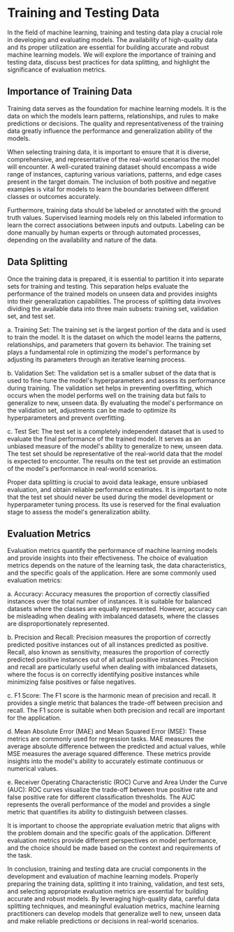 # Training and Testing Data

In the field of machine learning, training and testing data play a crucial role in developing and evaluating models. The availability of high-quality data and its proper utilization are essential for building accurate and robust machine learning models. We will explore the importance of training and testing data, discuss best practices for data splitting, and highlight the significance of evaluation metrics.

## Importance of Training Data

Training data serves as the foundation for machine learning models. It is the data on which the models learn patterns, relationships, and rules to make predictions or decisions. The quality and representativeness of the training data greatly influence the performance and generalization ability of the models.

When selecting training data, it is important to ensure that it is diverse, comprehensive, and representative of the real-world scenarios the model will encounter. A well-curated training dataset should encompass a wide range of instances, capturing various variations, patterns, and edge cases present in the target domain. The inclusion of both positive and negative examples is vital for models to learn the boundaries between different classes or outcomes accurately.

Furthermore, training data should be labeled or annotated with the ground truth values. Supervised learning models rely on this labeled information to learn the correct associations between inputs and outputs. Labeling can be done manually by human experts or through automated processes, depending on the availability and nature of the data.

## Data Splitting

Once the training data is prepared, it is essential to partition it into separate sets for training and testing. This separation helps evaluate the performance of the trained models on unseen data and provides insights into their generalization capabilities. The process of splitting data involves dividing the available data into three main subsets: training set, validation set, and test set.

a. Training Set: The training set is the largest portion of the data and is used to train the model. It is the dataset on which the model learns the patterns, relationships, and parameters that govern its behavior. The training set plays a fundamental role in optimizing the model's performance by adjusting its parameters through an iterative learning process.

b. Validation Set: The validation set is a smaller subset of the data that is used to fine-tune the model's hyperparameters and assess its performance during training. The validation set helps in preventing overfitting, which occurs when the model performs well on the training data but fails to generalize to new, unseen data. By evaluating the model's performance on the validation set, adjustments can be made to optimize its hyperparameters and prevent overfitting.

c. Test Set: The test set is a completely independent dataset that is used to evaluate the final performance of the trained model. It serves as an unbiased measure of the model's ability to generalize to new, unseen data. The test set should be representative of the real-world data that the model is expected to encounter. The results on the test set provide an estimation of the model's performance in real-world scenarios.

Proper data splitting is crucial to avoid data leakage, ensure unbiased evaluation, and obtain reliable performance estimates. It is important to note that the test set should never be used during the model development or hyperparameter tuning process. Its use is reserved for the final evaluation stage to assess the model's generalization ability.

## Evaluation Metrics

Evaluation metrics quantify the performance of machine learning models and provide insights into their effectiveness. The choice of evaluation metrics depends on the nature of the learning task, the data characteristics, and the specific goals of the application. Here are some commonly used evaluation metrics:

a. Accuracy: Accuracy measures the proportion of correctly classified instances over the total number of instances. It is suitable for balanced datasets where the classes are equally represented. However, accuracy can be misleading when dealing with imbalanced datasets, where the classes are disproportionately represented.

b. Precision and Recall: Precision measures the proportion of correctly predicted positive instances out of all instances predicted as positive. Recall, also known as sensitivity, measures the proportion of correctly predicted positive instances out of all actual positive instances. Precision and recall are particularly useful when dealing with imbalanced datasets, where the focus is on correctly identifying positive instances while minimizing false positives or false negatives.

c. F1 Score: The F1 score is the harmonic mean of precision and recall. It provides a single metric that balances the trade-off between precision and recall. The F1 score is suitable when both precision and recall are important for the application.

d. Mean Absolute Error (MAE) and Mean Squared Error (MSE): These metrics are commonly used for regression tasks. MAE measures the average absolute difference between the predicted and actual values, while MSE measures the average squared difference. These metrics provide insights into the model's ability to accurately estimate continuous or numerical values.

e. Receiver Operating Characteristic (ROC) Curve and Area Under the Curve (AUC): ROC curves visualize the trade-off between true positive rate and false positive rate for different classification thresholds. The AUC represents the overall performance of the model and provides a single metric that quantifies its ability to distinguish between classes.

It is important to choose the appropriate evaluation metric that aligns with the problem domain and the specific goals of the application. Different evaluation metrics provide different perspectives on model performance, and the choice should be made based on the context and requirements of the task.

In conclusion, training and testing data are crucial components in the development and evaluation of machine learning models. Properly preparing the training data, splitting it into training, validation, and test sets, and selecting appropriate evaluation metrics are essential for building accurate and robust models. By leveraging high-quality data, careful data splitting techniques, and meaningful evaluation metrics, machine learning practitioners can develop models that generalize well to new, unseen data and make reliable predictions or decisions in real-world scenarios.